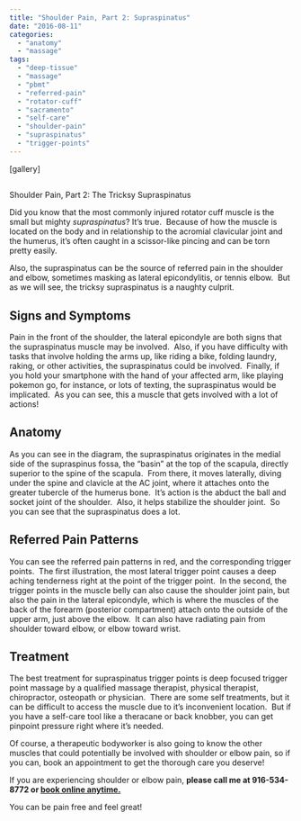 ```yaml
---
title: "Shoulder Pain, Part 2: Supraspinatus"
date: "2016-08-11"
categories: 
  - "anatomy"
  - "massage"
tags: 
  - "deep-tissue"
  - "massage"
  - "pbmt"
  - "referred-pain"
  - "rotator-cuff"
  - "sacramento"
  - "self-care"
  - "shoulder-pain"
  - "supraspinatus"
  - "trigger-points"
---
```


\[gallery\]

## 

Shoulder Pain, Part 2: The Tricksy Supraspinatus

Did you know that the most commonly injured rotator cuff muscle is the small but mighty _supraspinatus_? It’s true.  Because of how the muscle is located on the body and in relationship to the acromial clavicular joint and the humerus, it’s often caught in a scissor-like pincing and can be torn pretty easily.

Also, the supraspinatus can be the source of referred pain in the shoulder and elbow, sometimes masking as lateral epicondylitis, or tennis elbow.  But as we will see, the tricksy supraspinatus is a naughty culprit.

## Signs and Symptoms

Pain in the front of the shoulder, the lateral epicondyle are both signs that the supraspinatus muscle may be involved.  Also, if you have difficulty with tasks that involve holding the arms up, like riding a bike, folding laundry, raking, or other activities, the supraspinatus could be involved.  Finally, if you hold your smartphone with the hand of your affected arm, like playing pokemon go, for instance, or lots of texting, the supraspinatus would be implicated.  As you can see, this a muscle that gets involved with a lot of actions!

## Anatomy

As you can see in the diagram, the supraspinatus originates in the medial side of the supraspinus fossa, the “basin” at the top of the scapula, directly superior to the spine of the scapula.  From there, it moves laterally, diving under the spine and clavicle at the AC joint, where it attaches onto the greater tubercle of the humerus bone.  It’s action is the abduct the ball and socket joint of the shoulder.  Also, it helps stabilize the shoulder joint.  So you can see that the supraspinatus does a lot.

## Referred Pain Patterns

You can see the referred pain patterns in red, and the corresponding trigger points.  The first illustration, the most lateral trigger point causes a deep aching tenderness right at the point of the trigger point.  In the second, the trigger points in the muscle belly can also cause the shoulder joint pain, but also the pain in the lateral epicondyle, which is where the muscles of the back of the forearm (posterior compartment) attach onto the outside of the upper arm, just above the elbow.  It can also have radiating pain from shoulder toward elbow, or elbow toward wrist.

## Treatment

The best treatment for supraspinatus trigger points is deep focused trigger point massage by a qualified massage therapist, physical therapist, chiropractor, osteopath or physician.  There are some self treatments, but it can be difficult to access the muscle due to it’s inconvenient location.  But if you have a self-care tool like a theracane or back knobber, you can get pinpoint pressure right where it’s needed.

Of course, a therapeutic bodyworker is also going to know the other muscles that could potentially be involved with shoulder or elbow pain, so if you can, book an appointment to get the thorough care you deserve!

If you are experiencing shoulder or elbow pain, **please call me at 916-534-8772 or [book online anytime.](http://t.umblr.com/redirect?z=http%3A%2F%2Fspab.kr%2Fsparkmassage&t=MjY0Njc0MDU1NGE3ZmVhYWU0MDJhNzdlMDNhYTQ5MDY5NjBhOGEyMSx0MThyemNRQg%3D%3D)**  

You can be pain free and feel great!
